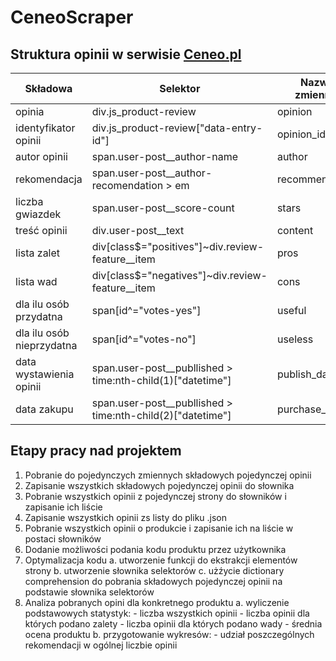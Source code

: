 # CeneoScraper

## Struktura opinii w serwisie [Ceneo.pl](https://www.ceneo.pl/)

|Składowa|Selektor|Nazwa zmiennej|Typ zmiennej|
|--------|--------|--------------|------------|
|opinia|div.js_product-review|opinion|bs4.element.Tag|
|identyfikator opinii|div.js_product-review\["data-entry-id"\]|opinion_id||
|autor opinii|span.user-post__author-name|author||
|rekomendacja|span.user-post__author-recomendation > em|recommendation||
|liczba gwiazdek|span.user-post__score-count|stars||
|treść opinii|div.user-post__text|content||
|lista zalet|div\[class$="positives"\]~div.review-feature__item|pros||
|lista wad|div\[class$="negatives"\]~div.review-feature__item|cons||
|dla ilu osób przydatna|span\[id^="votes-yes"\]|useful||
|dla ilu osób nieprzydatna|span\[id^="votes-no"\]|useless||
|data wystawienia opinii|span.user-post__publlished > time:nth-child(1)\["datetime"\]|publish_date||
|data zakupu|span.user-post__publlished > time:nth-child(2)\["datetime"\]|purchase_date||

## Etapy pracy nad projektem
1. Pobranie do pojedynczych zmiennych składowych pojedynczej opinii
2. Zapisanie wszystkich składowych pojedynczej opinii do słownika
3. Pobranie wszystkich opinii z pojedynczej strony do słowników i zapisanie ich liście
4. Zapisanie wszystkich opinii zs listy do pliku .json
5. Pobranie wszystkich opinii o produkcie i zapisanie ich na liście w postaci słowników
6. Dodanie możliwości podania kodu produktu przez użytkownika
7. Optymalizacja kodu
    a. utworzenie funkcji do ekstrakcji elementów strony
    b. utworzenie słownika selektorów
    c. użźycie dictionary comprehension do pobrania składowych pojedynczej opinii na podstawie słownika selektorów
8. Analiza pobranych opini dla konkretnego produktu
    a. wyliczenie podstawowych statystyk:
        - liczba wszystkich opinii
        - liczba opinii dla których podano zalety
        - liczba opinii dla których podano wady
        - średnia ocena produktu
    b. przygotowanie wykresów:
        - udział poszczególnych rekomendacji w ogólnej liczbie opinii